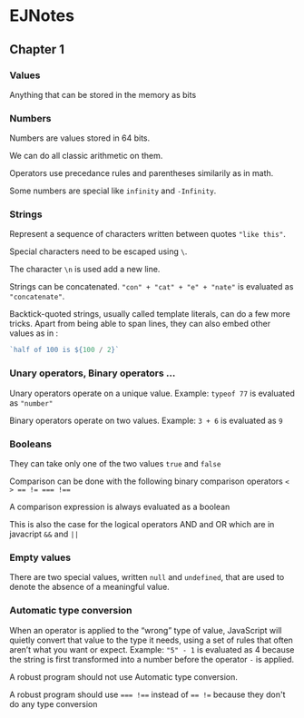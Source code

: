 # EJNotes

## Chapter 1

### Values 

Anything that can be stored in the memory as bits 

### Numbers

Numbers are values stored in 64 bits.

We can do all classic arithmetic on them.

Operators use precedance rules and parentheses similarily as in math.

Some numbers are special like `infinity` and `-Infinity`.

### Strings

Represent a sequence of characters written between quotes `"like this"`.

Special characters need to be escaped using `\`.

The character `\n` is used add a new line.

Strings can be concatenated. `"con" + "cat" + "e" + "nate"` is evaluated as `"concatenate"`.

Backtick-quoted strings, usually called template literals, can do a few more tricks. 
Apart from being able to span lines, they can also embed other values as in :
```javascript
`half of 100 is ${100 / 2}`

```

### Unary operators, Binary operators ...

Unary operators operate on a unique value. Example: `typeof 77` is evaluated as `"number"`

Binary operators operate on two values. Example: `3 + 6` is evaluated as `9`

### Booleans

They can take only one of the two values `true` and `false`

Comparison can be done with the following binary comparison operators `< > == != === !==`

A comparison expression is always evaluated as a boolean

This is also the case for the logical operators AND and OR which are in javacript `&&` and `||`

### Empty values

There are two special values, written `null` and `undefined`, that are used to denote the absence of a meaningful value.

### Automatic type conversion

When an operator is applied to the “wrong” type of value, JavaScript will quietly convert that value to the type it needs, 
using a set of rules that often aren’t what you want or expect. 
Example: `"5" - 1` is evaluated as 4 because the string is first transformed into a number before the operator `-` is applied.

A robust program should not use Automatic type conversion.

A robust program should use `=== !==` instead of `== !=` because they don't do any type conversion




